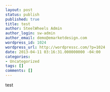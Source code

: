```yaml
---
layout: post
status: publish
published: true
title: test
author: SteelWheels Admin
author_login: sw-admin
author_email: demo@emarketdesign.com
wordpress_id: 1024
wordpress_url: http://wordpressc.com/?p=1024
date: 2013-04-11 03:16:31.000000000 -04:00
categories:
- Uncategorized
tags: []
comments: []
---
```

test

